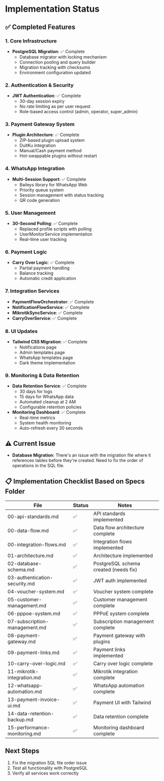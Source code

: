 # Implementation Status

## ✅ Completed Features

### 1. Core Infrastructure
- **PostgreSQL Migration**: ✅ Complete
  - Database migrator with locking mechanism
  - Connection pooling and query builder
  - Migration tracking with checksums
  - Environment configuration updated

### 2. Authentication & Security
- **JWT Authentication**: ✅ Complete
  - 30-day session expiry
  - No rate limiting as per user request
  - Role-based access control (admin, operator, super_admin)

### 3. Payment Gateway System
- **Plugin Architecture**: ✅ Complete
  - ZIP-based plugin upload system
  - DuitKu integration
  - Manual/Cash payment method
  - Hot-swappable plugins without restart

### 4. WhatsApp Integration
- **Multi-Session Support**: ✅ Complete
  - Baileys library for WhatsApp Web
  - Priority queue system
  - Session management with status tracking
  - QR code generation

### 5. User Management
- **30-Second Polling**: ✅ Complete
  - Replaced profile scripts with polling
  - UserMonitorService implementation
  - Real-time user tracking

### 6. Payment Logic
- **Carry Over Logic**: ✅ Complete
  - Partial payment handling
  - Balance tracking
  - Automatic credit application

### 7. Integration Services
- **PaymentFlowOrchestrator**: ✅ Complete
- **NotificationFlowService**: ✅ Complete
- **MikrotikSyncService**: ✅ Complete
- **CarryOverService**: ✅ Complete

### 8. UI Updates
- **Tailwind CSS Migration**: ✅ Complete
  - Notifications page
  - Admin templates page
  - WhatsApp templates page
  - Dark theme implementation

### 9. Monitoring & Data Retention
- **Data Retention Service**: ✅ Complete
  - 30 days for logs
  - 15 days for WhatsApp data
  - Automated cleanup at 2 AM
  - Configurable retention policies
- **Monitoring Dashboard**: ✅ Complete
  - Real-time metrics
  - System health monitoring
  - Auto-refresh every 30 seconds

## ⚠️ Current Issue
- **Database Migration**: There's an issue with the migration file where it references tables before they're created. Need to fix the order of operations in the SQL file.

## 📋 Implementation Checklist Based on Specs Folder

| File | Status | Notes |
|------|--------|-------|
| 00-api-standards.md | ✅ | API standards implemented |
| 00-data-flow.md | ✅ | Data flow architecture complete |
| 00-integration-flows.md | ✅ | Integration flows implemented |
| 01-architecture.md | ✅ | Architecture implemented |
| 02-database-schema.md | ✅ | PostgreSQL schema created (needs fix) |
| 03-authentication-security.md | ✅ | JWT auth implemented |
| 04-voucher-system.md | ✅ | Voucher system complete |
| 05-customer-management.md | ✅ | Customer management complete |
| 06-pppoe-system.md | ✅ | PPPoE system complete |
| 07-subscription-management.md | ✅ | Subscription management complete |
| 08-payment-gateway.md | ✅ | Payment gateway with plugins |
| 09-payment-links.md | ✅ | Payment links implemented |
| 10-carry-over-logic.md | ✅ | Carry over logic complete |
| 11-mikrotik-integration.md | ✅ | Mikrotik integration complete |
| 12-whatsapp-automation.md | ✅ | WhatsApp automation complete |
| 13-payment-invoice-ui.md | ✅ | Payment UI with Tailwind |
| 14-data-retention-backup.md | ✅ | Data retention complete |
| 15-performance-monitoring.md | ✅ | Monitoring dashboard complete |

## Next Steps
1. Fix the migration SQL file order issue
2. Test all functionality with PostgreSQL
3. Verify all services work correctly
